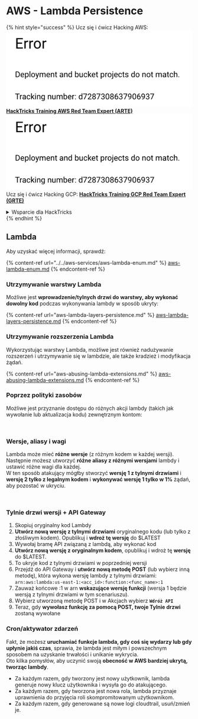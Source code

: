 # AWS - Lambda Persistence

{% hint style="success" %}
Ucz się i ćwicz Hacking AWS:<img src="../../../../.gitbook/assets/image (1) (1).png" alt="" data-size="line">[**HackTricks Training AWS Red Team Expert (ARTE)**](https://training.hacktricks.xyz/courses/arte)<img src="../../../../.gitbook/assets/image (1) (1).png" alt="" data-size="line">\
Ucz się i ćwicz Hacking GCP: <img src="../../../../.gitbook/assets/image (2).png" alt="" data-size="line">[**HackTricks Training GCP Red Team Expert (GRTE)**<img src="../../../../.gitbook/assets/image (2).png" alt="" data-size="line">](https://training.hacktricks.xyz/courses/grte)

<details>

<summary>Wsparcie dla HackTricks</summary>

* Sprawdź [**plany subskrypcyjne**](https://github.com/sponsors/carlospolop)!
* **Dołącz do** 💬 [**grupy Discord**](https://discord.gg/hRep4RUj7f) lub [**grupy telegramowej**](https://t.me/peass) lub **śledź** nas na **Twitterze** 🐦 [**@hacktricks\_live**](https://twitter.com/hacktricks\_live)**.**
* **Podziel się sztuczkami hackingowymi, przesyłając PR-y do** [**HackTricks**](https://github.com/carlospolop/hacktricks) i [**HackTricks Cloud**](https://github.com/carlospolop/hacktricks-cloud) repozytoriów github.

</details>
{% endhint %}

## Lambda

Aby uzyskać więcej informacji, sprawdź:

{% content-ref url="../../aws-services/aws-lambda-enum.md" %}
[aws-lambda-enum.md](../../aws-services/aws-lambda-enum.md)
{% endcontent-ref %}

### Utrzymywanie warstwy Lambda

Możliwe jest **wprowadzenie/tylnych drzwi do warstwy, aby wykonać dowolny kod** podczas wykonywania lambdy w sposób ukryty:

{% content-ref url="aws-lambda-layers-persistence.md" %}
[aws-lambda-layers-persistence.md](aws-lambda-layers-persistence.md)
{% endcontent-ref %}

### Utrzymywanie rozszerzenia Lambda

Wykorzystując warstwy Lambda, możliwe jest również nadużywanie rozszerzeń i utrzymywanie się w lambdzie, ale także kradzież i modyfikacja żądań.

{% content-ref url="aws-abusing-lambda-extensions.md" %}
[aws-abusing-lambda-extensions.md](aws-abusing-lambda-extensions.md)
{% endcontent-ref %}

### Poprzez polityki zasobów

Możliwe jest przyznanie dostępu do różnych akcji lambdy (takich jak wywołanie lub aktualizacja kodu) zewnętrznym kontom:

<figure><img src="../../../../.gitbook/assets/image (255).png" alt=""><figcaption></figcaption></figure>

### Wersje, aliasy i wagi

Lambda może mieć **różne wersje** (z różnym kodem w każdej wersji).\
Następnie możesz utworzyć **różne aliasy z różnymi wersjami** lambdy i ustawić różne wagi dla każdej.\
W ten sposób atakujący mógłby stworzyć **wersję 1 z tylnymi drzwiami** i **wersję 2 tylko z legalnym kodem** i **wykonywać wersję 1 tylko w 1%** żądań, aby pozostać w ukryciu.

<figure><img src="../../../../.gitbook/assets/image (120).png" alt=""><figcaption></figcaption></figure>

### Tylnie drzwi wersji + API Gateway

1. Skopiuj oryginalny kod Lambdy
2. **Utwórz nową wersję z tylnymi drzwiami** oryginalnego kodu (lub tylko z złośliwym kodem). Opublikuj i **wdroż tę wersję** do $LATEST
1. Wywołaj bramę API związaną z lambdą, aby wykonać kod
3. **Utwórz nową wersję z oryginalnym kodem**, opublikuj i wdroż tę **wersję** do $LATEST.
1. To ukryje kod z tylnymi drzwiami w poprzedniej wersji
4. Przejdź do API Gateway i **utwórz nową metodę POST** (lub wybierz inną metodę), która wykona wersję lambdy z tylnymi drzwiami: `arn:aws:lambda:us-east-1:<acc_id>:function:<func_name>:1`
1. Zauważ końcowe :1 w arn **wskazujące wersję funkcji** (wersja 1 będzie wersją z tylnymi drzwiami w tym scenariuszu).
5. Wybierz utworzoną metodę POST i w Akcjach wybierz **`Wdróż API`**
6. Teraz, gdy **wywołasz funkcję za pomocą POST, twoje Tylnie drzwi** zostaną wywołane

### Cron/aktywator zdarzeń

Fakt, że możesz **uruchamiać funkcje lambda, gdy coś się wydarzy lub gdy upłynie jakiś czas**, sprawia, że lambda jest miłym i powszechnym sposobem na uzyskanie trwałości i unikanie wykrycia.\
Oto kilka pomysłów, aby uczynić swoją **obecność w AWS bardziej ukrytą, tworząc lambdy**.

* Za każdym razem, gdy tworzony jest nowy użytkownik, lambda generuje nowy klucz użytkownika i wysyła go do atakującego.
* Za każdym razem, gdy tworzona jest nowa rola, lambda przyznaje uprawnienia do przyjęcia roli skompromitowanym użytkownikom.
* Za każdym razem, gdy generowane są nowe logi cloudtrail, usuń/zmień je.
